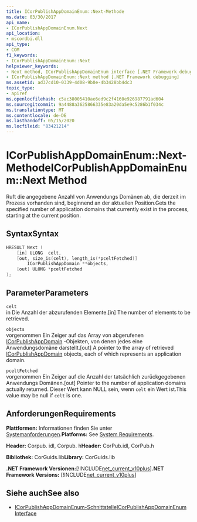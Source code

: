 ```yaml
---
title: ICorPublishAppDomainEnum::Next-Methode
ms.date: 03/30/2017
api_name:
- ICorPublishAppDomainEnum.Next
api_location:
- mscordbi.dll
api_type:
- COM
f1_keywords:
- ICorPublishAppDomainEnum::Next
helpviewer_keywords:
- Next method, ICorPublishAppDomainEnum interface [.NET Framework debugging]
- ICorPublishAppDomainEnum::Next method [.NET Framework debugging]
ms.assetid: ad37cd10-0339-4d08-9b0e-4b3428bb4dc3
topic_type:
- apiref
ms.openlocfilehash: c5ac38005410ae6ed9c2f4160e926987791ad604
ms.sourcegitcommit: 9a4488a3625866335e83a20da5e9c5286b1f034c
ms.translationtype: MT
ms.contentlocale: de-DE
ms.lasthandoff: 05/15/2020
ms.locfileid: "83421214"
---
```

# <a name="icorpublishappdomainenumnext-method"></a><span data-ttu-id="bbc43-102">ICorPublishAppDomainEnum::Next-Methode</span><span class="sxs-lookup"><span data-stu-id="bbc43-102">ICorPublishAppDomainEnum::Next Method</span></span>
<span data-ttu-id="bbc43-103">Ruft die angegebene Anzahl von Anwendungs Domänen ab, die derzeit im Prozess vorhanden sind, beginnend an der aktuellen Position.</span><span class="sxs-lookup"><span data-stu-id="bbc43-103">Gets the specified number of application domains that currently exist in the process, starting at the current position.</span></span>  
  
## <a name="syntax"></a><span data-ttu-id="bbc43-104">Syntax</span><span class="sxs-lookup"><span data-stu-id="bbc43-104">Syntax</span></span>  
  
```cpp  
HRESULT Next (  
    [in] ULONG  celt,  
    [out, size_is(celt), length_is(*pceltFetched)]
        ICorPublishAppDomain **objects,  
    [out] ULONG *pceltFetched  
);  
```  
  
## <a name="parameters"></a><span data-ttu-id="bbc43-105">Parameter</span><span class="sxs-lookup"><span data-stu-id="bbc43-105">Parameters</span></span>  
 `celt`  
 <span data-ttu-id="bbc43-106">in Die Anzahl der abzurufenden Elemente.</span><span class="sxs-lookup"><span data-stu-id="bbc43-106">[in] The number of elements to be retrieved.</span></span>  
  
 `objects`  
 <span data-ttu-id="bbc43-107">vorgenommen Ein Zeiger auf das Array von abgerufenen [ICorPublishAppDomain](icorpublishappdomain-interface.md) -Objekten, von denen jedes eine Anwendungsdomäne darstellt.</span><span class="sxs-lookup"><span data-stu-id="bbc43-107">[out] A pointer to the array of retrieved [ICorPublishAppDomain](icorpublishappdomain-interface.md) objects, each of which represents an application domain.</span></span>  
  
 `pceltFetched`  
 <span data-ttu-id="bbc43-108">vorgenommen Ein Zeiger auf die Anzahl der tatsächlich zurückgegebenen Anwendungs Domänen.</span><span class="sxs-lookup"><span data-stu-id="bbc43-108">[out] Pointer to the number of application domains actually returned.</span></span> <span data-ttu-id="bbc43-109">Dieser Wert kann NULL sein, wenn `celt` ein Wert ist.</span><span class="sxs-lookup"><span data-stu-id="bbc43-109">This value may be null if `celt` is one.</span></span>  
  
## <a name="requirements"></a><span data-ttu-id="bbc43-110">Anforderungen</span><span class="sxs-lookup"><span data-stu-id="bbc43-110">Requirements</span></span>  
 <span data-ttu-id="bbc43-111">**Plattformen:** Informationen finden Sie unter [Systemanforderungen](../../get-started/system-requirements.md).</span><span class="sxs-lookup"><span data-stu-id="bbc43-111">**Platforms:** See [System Requirements](../../get-started/system-requirements.md).</span></span>  
  
 <span data-ttu-id="bbc43-112">**Header:** Corpub. idl, Corpub. h</span><span class="sxs-lookup"><span data-stu-id="bbc43-112">**Header:** CorPub.idl, CorPub.h</span></span>  
  
 <span data-ttu-id="bbc43-113">**Bibliothek:** CorGuids.lib</span><span class="sxs-lookup"><span data-stu-id="bbc43-113">**Library:** CorGuids.lib</span></span>  
  
 <span data-ttu-id="bbc43-114">**.NET Framework Versionen:**[!INCLUDE[net_current_v10plus](../../../../includes/net-current-v10plus-md.md)]</span><span class="sxs-lookup"><span data-stu-id="bbc43-114">**.NET Framework Versions:** [!INCLUDE[net_current_v10plus](../../../../includes/net-current-v10plus-md.md)]</span></span>  
  
## <a name="see-also"></a><span data-ttu-id="bbc43-115">Siehe auch</span><span class="sxs-lookup"><span data-stu-id="bbc43-115">See also</span></span>

- [<span data-ttu-id="bbc43-116">ICorPublishAppDomainEnum-Schnittstelle</span><span class="sxs-lookup"><span data-stu-id="bbc43-116">ICorPublishAppDomainEnum Interface</span></span>](icorpublishappdomainenum-interface.md)
